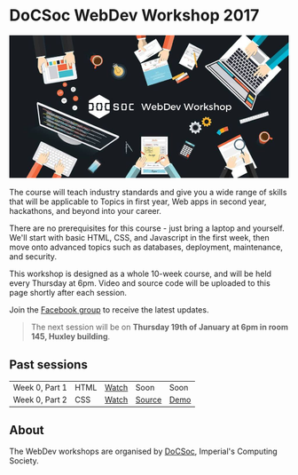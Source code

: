 # DoCSoc WebDev Workshop 2017

![alt text](banner.jpg)

The course will teach industry standards and give you a wide range of skills that will be applicable to Topics in first year, Web apps in second year, hackathons, and beyond into your career.

There are no prerequisites for this course - just bring a laptop and yourself. We'll start with basic HTML, CSS, and Javascript in the first week, then move onto advanced topics such as databases, deployment, maintenance, and security.

This workshop is designed as a whole 10-week course, and will be held every Thursday at 6pm. Video and source code will be uploaded to this page shortly after each session.

Join the [Facebook group](https://www.facebook.com/groups/1770637513199253/) to receive the latest updates.

> The next session will be on **Thursday 19th of January at 6pm in room 145, Huxley building**.

## Past sessions

||||||
|--------|------------|---------------------|-----------------------|-------------------|
| Week 0, Part 1 | HTML | [Watch][w0p1watch] | Soon | Soon |
| Week 0, Part 2 | CSS | [Watch][w0p2watch] | [Source][w0p2source] | [Demo][w0p2demo] |

## About
The WebDev workshops are organised by [DoCSoc](http://docsoc.co.uk), Imperial's Computing Society.

[w0p1watch]: https://imperial.cloud.panopto.eu/Panopto/Pages/Viewer.aspx?id=17d7f514-a716-441a-ac42-ce6bbd5bf7c7
[w0p1source]: week0/part1-html
[w0p1demo]: http://webdev.docsoc.co.uk/week0/part1-html/
[w0p2watch]: https://imperial.cloud.panopto.eu/Panopto/Pages/Viewer.aspx?id=17d7f514-a716-441a-ac42-ce6bbd5bf7c7
[w0p2source]: week0/part2-css
[w0p2demo]: http://webdev.docsoc.co.uk/week0/part2-css/
